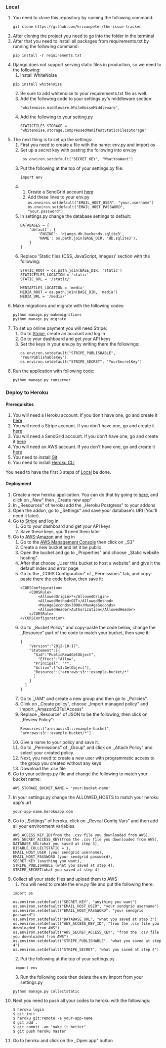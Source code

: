 ### Local 
1. You need to clone this repository by running the following command:
    ```
    git clone https://github.com/krivanpeter/the-issue-tracker
   ```
2. After cloning the project you need to go into the folder in the terminal
3. After that you need to install all packages from requirements.txt by running the following command:
    ```
    pip install -r requirements.txt
    ```
4. Django does not support serving static files in production, so we need to the following:
    1. Install WhiteNoise
     ```
    pip install whitenoise
     ```   
    2. Be sure to add whitenoise to your requirements.txt file as well.
    3. Add the following code to your settings.py's middleware section:
        ```   
        'whitenoise.middleware.WhiteNoiseMiddleware',
        ```   
    4. Add the following to your setting.py
        ```   
        STATICFILES_STORAGE = 'whitenoise.storage.CompressedManifestStaticFilesStorage'
        ```   
5. The next thing is to set up the settings:
    1. First you need to create a file with the name: env.py and import os
    2. Set up a secret key with pasting the following into env.py  
       ```
        os.environ.setdefault("SECRET_KEY", "WhatYouWant")
       ```
    3. Put the following at the top of your settings.py file:
        ```
       import env
        ```
    4.  1. Create a SendGrid account [here](https://sendgrid.com/)
        2. Add these lines to your env.py
       ```
        os.environ.setdefault("EMAIL_HOST_USER", "your.username")
        os.environ.setdefault("EMAIL_HOST_PASSWORD", "your.password")
       ```
    5. In settings.py change the database settings to default:
        ```
        DATABASES = {
            'default': {
                'ENGINE': 'django.db.backends.sqlite3',
                'NAME': os.path.join(BASE_DIR, 'db.sqlite3'),
            }
        }
       ```
    6. Replace 'Static files (CSS, JavaScript, Images)' section with the following:
        ```
        STATIC_ROOT = os.path.join(BASE_DIR, 'static')
        STATICFILES_LOCATION = 'static'
        STATIC_URL = '/static/'
       
        MEDIAFILES_LOCATION = 'media'
        MEDIA_ROOT = os.path.join(BASE_DIR, 'media')
        MEDIA_URL = '/media/'
        ```
6. Make migrations and migrate with the following codes:
     ```
    python manage.py makemigrations
    python manage.py migrate
     ```
7. To set up online payment you will need Stripe:
    1. Go to [Stripe](https://stripe.com/gb), create an account and log in
    2. Go to your dashboard and get your API keys
    3. Set the keys in your env.py by writing there the followings:
        ```
        os.environ.setdefault("STRIPE_PUBLISHABLE", "YourPublishableKey")
        os.environ.setdefault("STRIPE_SECRET", "YourSecretKey")
        ```
8. Run the application with following code:
    ```
   python manage.py runserver
    ```
   
### Deploy to Heroku 
#### Prerequisites
1. You will need a Heroku account. If you don't have one, go and create it [here](https://www.heroku.com/)
2. You will need a Stripe account. If you don't have one, go and create it [here](https://stripe.com/)
3. You will need a SendGrid account. If you don't have one, go and create it [here](https://sendgrid.com/)
4. You will need an AWS account. If you don't have one, go and create it [here](https://aws.amazon.com/)
5. You need to install [Git](https://git-scm.com/book/en/v2/Getting-Started-Installing-Git)
5. You need to install [Heroku CLI](https://devcenter.heroku.com/articles/heroku-cli)

You need to have the first 3 steps of [Local](#Local) be done.
 
#### Deployment
1. Create a new heroku application. You can do that by going to [here](https://dashboard.heroku.com/apps),
and click on ,,New" then ,,Create new app"
2. In ,,Resources" of heroku add the ,,Heroku Postgress" to your addons
3. Open the addon, go to ,,Settings" and save your database's URI (You'll need it later).
4. Go to [Stripe](https://stripe.com/gb) and log in
    1. Go to your dashboard and get your API keys
    2. Save these keys, you'll need them later
5. Go to [AWS-Amazon](https://aws.amazon.com/) and log in
    1. Go to the [AWS Management Console](https://console.aws.amazon.com/console/home) then click on ,,S3"
    2. Create a new bucket and let it be public
    3. Open the bucket and go to ,,Properties" and choose ,,Static website hosting"
    4. After that choose ,,User this bucket to host a website" and give it the default index and error page
    5. Go to the ,,CORS Configuration" of ,,Permissions" tab, and copy-paste there the code below, then save it:
        ```
        <CORSConfiguration>
            <CORSRule>
                <AllowedOrigin>*</AllowedOrigin>
                <AllowedMethod>GET</AllowedMethod>
                <MaxAgeSeconds>3000</MaxAgeSeconds>
                <AllowedHeader>Authorization</AllowedHeader>
            </CORSRule>
        </CORSConfiguration>
        ```
    6. Go to ,,Bucket Policy" and copy-paste the code below, change the ,,Resource" part of the code to match your bucket, then save it:
        ```
        {
            "Version":"2012-10-17",
            "Statement":[{
              "Sid":"PublicReadGetObject",
                "Effect":"Allow",
              "Principal": "*",
              "Action":["s3:GetObject"],
              "Resource":["arn:aws:s3:::example-bucket/*"
              ]
            }
          ]
        }
        ```
    7. Go to ,,IAM" and create a new group and then go to ,,Policies".
    8. Clink on ,,Create policy", choose ,,Import managed policy" and import ,,AmazonS3FullAccess"
    9. Replace ,,Resource" of JSON to be the following, then click on ,,Review Policy":
        ```
        Resources:["arn:aws:s3:::example-bucket", "arn:aws:s3:::example-bucket/*"]
        ```
    10. Give a name to your policy and save it.
    11. Go to ,,Permissions" of ,,Group" and click on ,,Attach Policy" and select your created policy.
    12. Next, you need to create a new user with programmatic access to the group you created without any keys
    13. Download the .csv file
6. Go to your settings.py file and change the following to match your bucket name:
    ```
    AWS_STORAGE_BUCKET_NAME = 'your-bucket-name'
    ```
7. In your settings.py change the ALLOWED_HOSTS to match your heroku app's url
     ```
    your-app-name.herokuapp.com
     ```
8. Go to ,,Settings" of heroku, click on ,,Reveal Config Vars" and then add all your environment variables.
    ```
    AWS_ACCESS_KEY_ID(from the .csv file you downloaded from AWS),
    AWS_SECRET_ACCESS_KEY(from the .csv file you downloaded from AWS),
    DATABASE_URL(what you saved at step 3),
    DISABLE_COLLECTSTATIC = 1,
    EMAIL_HOST_USER (your sendgrid username),
    EMAIL_HOST_PASSWORD (your sendgrid password),
    SECRET_KEY (anything you want),
    STRIPE_PUBLISHABLE (what you saved at step 4),
    STRIPE_SECRET(what you saved at step 4)
    ```
9. Collect all your static files and upload them to AWS
    1. You will need to create the env.py file and put the following there:
    ```
    import os

    os.environ.setdefault("SECRET_KEY", "anything you want")
    os.environ.setdefault("EMAIL_HOST_USER", "your sendgrid username")
    os.environ.setdefault("EMAIL_HOST_PASSWORD", "your sendgrid password")
    os.environ.setdefault("DATABASE_URL", "what you saved at step 3")
    os.environ.setdefault("AWS_ACCESS_KEY_ID", "from the .csv file you downloaded from AWS")
    os.environ.setdefault("AWS_SECRET_ACCESS_KEY", "from the .csv file you downloaded from AWS")
    os.environ.setdefault("STRIPE_PUBLISHABLE", "what you saved at step 4")
    os.environ.setdefault("STRIPE_SECRET", "what you saved at step 4")
    ```
   2. Put the following at the top of your settings.py
   ```
    import env
    ```
   3. Run the following code then delete the env import from your settings.py
    ```
    python manage.py collectstatic
    ```
10. Next you need to push all your codes to heroku with the followings:
    ```
    $ heroku login
    $ git init
    $ heroku git:remote -a your-app-name
    $ git add .
    $ git commit -am "make it better"
    $ git push heroku master
    ```
11. Go to heroku and click on the ,,Open app" button